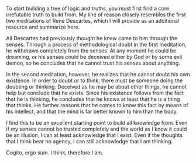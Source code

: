 To start building a tree of logic and truths, you must first find a core irrefutable truth to build from. My line of reason closely resembles the first two meditations of René Descartes, which I will provide as an additional resource and summarize here.

All Descartes had previously thought he knew came to him through the senses. Through a process of methodological doubt in the first meditation, he withdraws completely from the senses. At any moment he could be dreaming, or his senses could be deceived either by God or by some evil demon, so he concludes that he cannot trust his senses about anything.

In the second meditation, however, he realizes that he cannot doubt his own existence. In order to doubt or to think, there must be someone doing the doubting or thinking. Deceived as he may be about other things, he cannot help but conclude that he exists. Since his existence follows from the fact that he is thinking, he concludes that he knows at least that he is a thing that thinks. He further reasons that he comes to know this fact by means of his intellect, and that the mind is far better known to him than the body.

I find this to be an excellent starting point to build all knowledge from. Even if my senses cannot be trusted completely and the world as I know it could be an illusion, I can at least acknowledge that I exist. Even if the thoughts that I think bear no agency, I can still acknowledge that I am thinking.

Cogito, ergo sum. I think, therefore I am.
